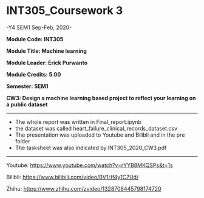 INT305_Coursework 3
========

-Y4 SEM1 Sep-Feb, 2020-

**Module Code: INT305**

**Module Title: Machine learning**

**Module Leader: Erick Purwanto**

**Module Credits: 5.00**

**Semester: SEM1**

**CW3: Design a machine learning based project to reflect your learning on a public dataset**

---
- The whole report was written in Final_report.ipynb
- the dataset was called  heart_failure_clinical_records_dataset.csv
- The presentation was uploaded to Youtube and Bilibli and in the pre folder
- The tasksheet was also indicated by INT305_2020_CW3.pdf

--- 
Youtube: https://www.youtube.com/watch?v=rYYB8MKQSPs&t=1s

Bilibli: https://www.bilibili.com/video/BV1Hf4y1C7Ud/

Zhihu: https://www.zhihu.com/zvideo/1328708445798174720

